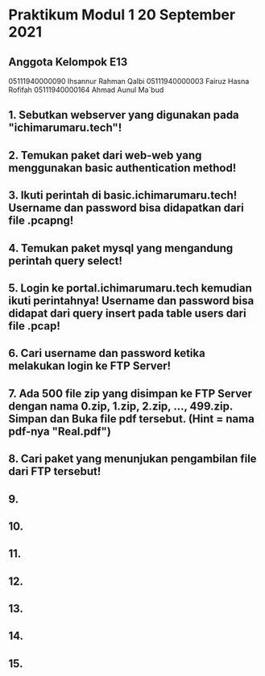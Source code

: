 # Praktikum Modul 1 20 September 2021

## Anggota Kelompok E13
05111940000090	Ihsannur Rahman Qalbi
05111940000003	Fairuz Hasna Rofifah
05111940000164	Ahmad Aunul Ma`bud

## 1. Sebutkan webserver yang digunakan pada "ichimarumaru.tech"!

## 2. Temukan paket dari web-web yang menggunakan basic authentication method!

## 3. Ikuti perintah di basic.ichimarumaru.tech! Username dan password bisa didapatkan dari file .pcapng!
## 4. Temukan paket mysql yang mengandung perintah query select!
## 5. Login ke portal.ichimarumaru.tech kemudian ikuti perintahnya! Username dan password bisa didapat dari query insert pada table users dari file .pcap!
## 6. Cari username dan password ketika melakukan login ke FTP Server!
## 7. Ada 500 file zip yang disimpan ke FTP Server dengan nama 0.zip, 1.zip, 2.zip, ..., 499.zip. Simpan dan Buka file pdf tersebut. (Hint = nama pdf-nya "Real.pdf")
## 8. Cari paket yang menunjukan pengambilan file dari FTP tersebut!
## 9.
## 10.
## 11.
## 12.
## 13.
## 14.
## 15.